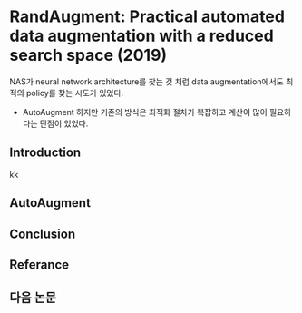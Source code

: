 # RandAugment: Practical automated data augmentation with a reduced search space (2019)
NAS가 neural network architecture를 찾는 것 처럼 data augmentation에서도 최적의 policy를 찾는 시도가 있었다.   
- AutoAugment
하지만 기존의 방식은 최적화 절차가 복잡하고 계산이 많이 필요하다는 단점이 있었다.  


## Introduction
kk

## AutoAugment


## Conclusion


## Referance
[ ](https://arxiv.org/abs/1909.13719)   


## 다음 논문
